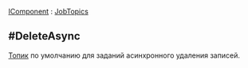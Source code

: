 ﻿---
Link: .JobTopics.@DeleteAsync
---

[IComponent](topic:.Custom.ComClasses.IComponent) :
[JobTopics](Default)

#DeleteAsync
---

[Топик](topic:.Custom.ComClasses.IJobTopic.Default) по умолчанию для заданий асинхронного удаления записей.